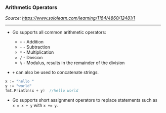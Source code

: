 ### Arithmetic Operators
*Source: https://www.sololearn.com/learning/1164/4860/12481/1*

---
- Go supports all common arithmetic operators:
    - `+` - Addition
    - `-` - Subtraction
    - `*` - Multiplication
    - `/` - Division
    - `%` - Modulus, results in the remainder of the division
  
- `+` can also be used to concatenate strings.
```go
x := "hello "
y := "world"
fmt.Println(x + y)  //hello world
```

- Go supports short assignment operators to replace statements such as `x = x + y` with `x += y`.